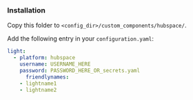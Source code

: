 ### Installation

Copy this folder to `<config_dir>/custom_components/hubspace/`.

Add the following entry in your `configuration.yaml`:

```yaml
light:
  - platform: hubspace
    username: USERNAME_HERE
    password: PASSWORD_HERE_OR_secrets.yaml
      friendlynames:
	- lightname1
	- lightname2
	 
